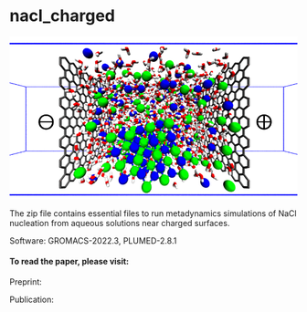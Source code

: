 # nacl_charged

![fig](box_small.png)

The zip file contains essential files to run metadynamics simulations of NaCl nucleation from aqueous solutions near charged surfaces.

Software: GROMACS-2022.3, PLUMED-2.8.1


#### To read the paper, please visit:
Preprint: []()

Publication: []()
